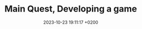---
layout: post
title:  "Main Quest, Developing a game"
date:   2023-10-23 19:11:17 +0200
categories: game development
comments: true
---